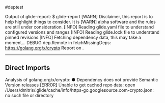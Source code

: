 #deptest

Output of glide-report:
$ glide-report
[WARN]	Disclaimer, this report is to help highlight things to consider. It is
[WARN]	alpha software and the rules are still under consideration.
[INFO]	Reading glide.yaml file to understand configured versions and ranges
[INFO]	Reading glide.lock file to understand pinned revisions
[INFO]	Fetching dependency data, this may take a moment...
DEBUG dep.Remote in fetchMissingDeps: https://golang.org/x/crypto
Report on .

------------------------------------------------------------------------------
Direct Imports
------------------------------------------------------------------------------

Analysis of golang.org/x/crypto:
● Dependency does not provide Semantic Version releases
[ERROR]	Unable to get cached repo data: open /Users/dmitris/.glide/cache/info/https-go.googlesource.com-crypto.json: no such file or directory
